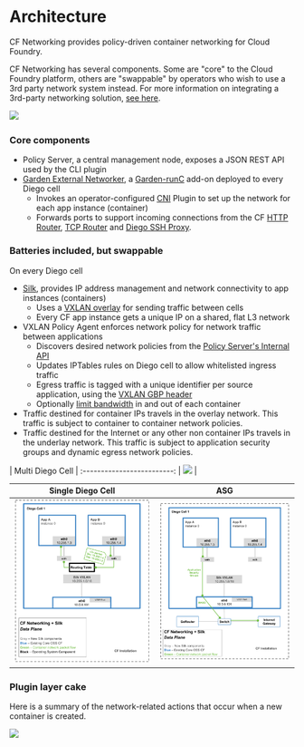 # Architecture

CF Networking provides policy-driven container networking for Cloud Foundry.

CF Networking has several components.  Some are "core" to the Cloud Foundry platform, others are "swappable" by operators who wish to use a 3rd party network system instead.
For more information on integrating a 3rd-party networking solution, [see here](3rd-party.md).

![](diagram.png)

### Core components
- Policy Server, a central management node, exposes a JSON REST API used by the CLI plugin
- [Garden External Networker](../src/garden-external-networker), a [Garden-runC](https://github.com/cloudfoundry/garden-runc-release) add-on deployed to every Diego cell
  - Invokes an operator-configured [CNI](https://github.com/containernetworking/cni) Plugin to set up the network for each app instance (container)
  - Forwards ports to support incoming connections from the CF [HTTP Router](https://docs.cloudfoundry.org/concepts/http-routing.html),
    [TCP Router](https://docs.cloudfoundry.org/adminguide/enabling-tcp-routing.html) and [Diego SSH Proxy](https://docs.cloudfoundry.org/concepts/diego/ssh-conceptual.html).

### Batteries included, but swappable
On every Diego cell
- [Silk](https://github.com/cloudfoundry-incubator/silk), provides IP address management and network connectivity to app instances (containers)
  - Uses a [VXLAN overlay](data_plane.png) for sending traffic between cells
  - Every CF app instance gets a unique IP on a shared, flat L3 network
- VXLAN Policy Agent enforces network policy for network traffic between applications
  - Discovers desired network policies from the [Policy Server's Internal API](3rd-party.md#policy-server-internal-api)
  - Updates IPTables rules on Diego cell to allow whitelisted ingress traffic
  - Egress traffic is tagged with a unique identifier per source application, using the [VXLAN GBP header](https://tools.ietf.org/html/draft-smith-vxlan-group-policy-02#section-2.1)
  - Optionally [limit bandwidth](bandwidth-limiting.md) in and out of each container
- Traffic destined for container IPs travels in the overlay network. This traffic is subject to container to container network policies.
- Traffic destined for the Internet or any other non container IPs travels in the underlay network. This traffic is subject to application security groups and dynamic egress network policies.

| Multi Diego Cell |
:-------------------------:
| ![](data_plane.png) |

Single Diego Cell | ASG
:-------------------------:|:-------------------------:
![](data_plane_one_cell.png)  |  ![](data_plane_asg.png)

### Plugin layer cake
Here is a summary of the network-related actions that occur when a new container is created.

![](plugin-layer-cake.png)
